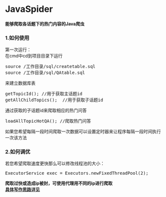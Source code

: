 # JavaSpider
#### 能够爬取各话题下的热门内容的Java爬虫
### 1.如何使用
第一次运行：  
在cmd中cd到项目目录下运行
<pre>
source /工作目录/sql/createtable.sql
source /工作目录/sql/QAtable.sql</pre>
来建立数据库表
<pre>
getTopicId(); //用于获取主话题id
getAllChildTopics();  //用于获取子话题id</pre>
通过获取的子话题id来爬取相应的热门问答
<pre>loadAllTopicHotQA(); //爬取热门问答</pre>
如果您希望每隔一段时间爬取一次数据可以设置定时器来让程序每隔一段时间执行一次该方法  
### 2.如何调优
若您希望爬取速度更快那么可以修改线程池的大小：  
<pre>
ExecutorService exec = Executors.newFixedThreadPool(2);</pre>
**爬取过快或造成ip被封，可使用代理用不同的ip进行爬取**  
**[具体写作思路详见](http://www.jianshu.com/p/28a9bd3365c7)**
